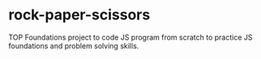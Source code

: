 # rock-paper-scissors
TOP Foundations project to code JS program from scratch to practice JS foundations and problem solving skills.
